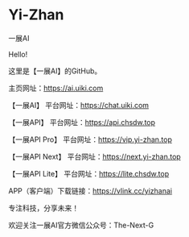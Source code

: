 # Yi-Zhan
一展AI

Hello!

这里是【一展AI】的GitHub。


主页网址：https://ai.uiki.com

【一展AI】 平台网址：https://chat.uiki.com

【一展API】 平台网址：https://api.chsdw.top

【一展API Pro】 平台网址：https://vip.yi-zhan.top

【一展API Next】 平台网址：https://next.yi-zhan.top

【一展API Lite】 平台网址：https://lite.chsdw.top

APP（客户端）下载链接：https://vlink.cc/yizhanai


专注科技，分享未来！

欢迎关注一展AI官方微信公众号：The-Next-G
